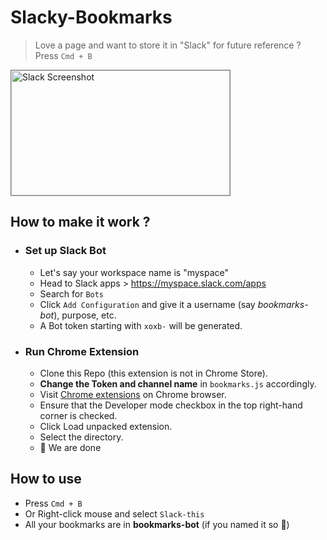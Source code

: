 # Slacky-Bookmarks
> Love a page and want to store it in "Slack" for future reference ?
Press `Cmd + B`
<img src="https://github.com/akki777/Slacky-Bookmarks/blob/master/screenshot_slack.png" alt="Slack Screenshot" height="200" width="350" style="border: 1px solid grey"/>

## How to make it work ?
- ### Set up Slack Bot
   - Let's say your workspace name is "myspace"
   - Head to Slack apps > https://myspace.slack.com/apps
   - Search for `Bots`
   - Click `Add Configuration` and give it a username (say _bookmarks-bot_), purpose, etc.
   - A Bot token starting with `xoxb-` will be generated.

- ### Run Chrome Extension
  - Clone this Repo (this extension is not in Chrome Store).
  - __Change the Token and channel name__ in `bookmarks.js` accordingly.
  - Visit [Chrome extensions](https://chrome://extensions) on Chrome browser.
  - Ensure that the Developer mode checkbox in the top right-hand corner is checked.
  - Click Load unpacked extension.
  - Select the directory.
  - :tada: We are done

## How to use
- Press `Cmd + B`
- Or Right-click mouse and select `Slack-this`
- All your bookmarks are in  __bookmarks-bot__ (if you named it so :grimacing:)
 
